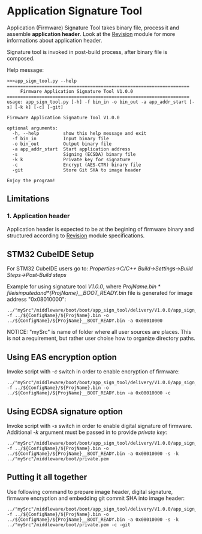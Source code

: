 # **Application Signature Tool**

Application (Firmware) Signature Tool takes binary file, process it and assemble **application header**. Look at the [Revision](https://github.com/GeneralEmbeddedCLibraries/revision) module for more informations about application header.

Signature tool is invoked in post-build process, after binary file is composed.

Help message:
```
>>>app_sign_tool.py --help
====================================================================
     Firmware Application Signature Tool V1.0.0
====================================================================
usage: app_sign_tool.py [-h] -f bin_in -o bin_out -a app_addr_start [-s] [-k k] [-c] [-git]

Firmware Application Signature Tool V1.0.0

optional arguments:
  -h, --help         show this help message and exit
  -f bin_in          Input binary file
  -o bin_out         Output binary file
  -a app_addr_start  Start application address
  -s                 Signing (ECSDA) binary file
  -k k               Private key for signature
  -c                 Encrypt (AES-CTR) binary file
  -git               Store Git SHA to image header

Enjoy the program!
```

## **Limitations**

### **1. Application header**
Application header is expected to be at the begining of firmware binary and structured according to [Revision](https://github.com/GeneralEmbeddedCLibraries/revision) module specifications.

## **STM32 CubeIDE Setup**

For STM32 CubeIDE users go to: *Properties->C/C++ Build->Settings->Build Steps->Post-Build steps*

Example for using signature tool *V1.0.0*, where *${ProjName}.bin* file is inputed and *${ProjName}__BOOT_READY.bin* file is generated for image address "0x08010000":
```
../"mySrc"/middleware/boot/boot/app_sign_tool/delivery/V1.0.0/app_sign_tool__V1_0_0.exe -f ../${ConfigName}/${ProjName}.bin -o ../${ConfigName}/${ProjName}__BOOT_READY.bin -a 0x08010000
```
NOTICE: "mySrc" is name of folder where all user sources are places. This is not a requirement, but rather user choise how to organize directory paths. 

## **Using EAS encryption option**

Invoke script with *-c* switch in order to enable encryption of firmware:
```
../"mySrc"/middleware/boot/boot/app_sign_tool/delivery/V1.0.0/app_sign_tool__V1_0_0.exe -f ../${ConfigName}/${ProjName}.bin -o ../${ConfigName}/${ProjName}__BOOT_READY.bin -a 0x08010000 -c
```

## **Using ECDSA signature option**

Invoke script with *-s* switch in order to enable digital signature of firmware. Additional *-k* argument must be passed in to provide *private key*:
```
../"mySrc"/middleware/boot/boot/app_sign_tool/delivery/V1.0.0/app_sign_tool__V1_0_0.exe -f ../${ConfigName}/${ProjName}.bin -o ../${ConfigName}/${ProjName}__BOOT_READY.bin -a 0x08010000 -s -k ../"mySrc"/middleware/boot/private.pem
```

## **Putting it all together**
Use following command to prepare image header, digital signature, firmware encryption and embedding git commit SHA into image header:
```
../"mySrc"/middleware/boot/boot/app_sign_tool/delivery/V1.0.0/app_sign_tool__V1_0_0.exe -f ../${ConfigName}/${ProjName}.bin -o ../${ConfigName}/${ProjName}__BOOT_READY.bin -a 0x08010000 -s -k ../"mySrc"/middleware/boot/private.pem -c -git
```
